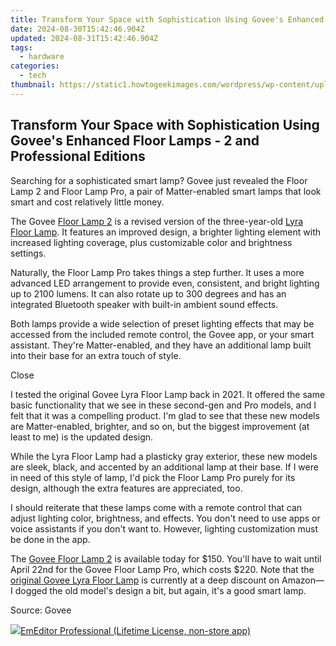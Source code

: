 ```yaml
---
title: Transform Your Space with Sophistication Using Govee's Enhanced Floor Lamps - 2 and Professional Editions
date: 2024-08-30T15:42:46.904Z
updated: 2024-08-31T15:42:46.904Z
tags:
  - hardware
categories:
  - tech
thumbnail: https://static1.howtogeekimages.com/wordpress/wp-content/uploads/2024/03/47.jpg
---
```


## Transform Your Space with Sophistication Using Govee's Enhanced Floor Lamps - 2 and Professional Editions

Searching for a sophisticated smart lamp? Govee just revealed the Floor Lamp 2 and Floor Lamp Pro, a pair of Matter-enabled smart lamps that look smart and cost relatively little money.

 The Govee [Floor Lamp 2](https://us.govee.com/products/govee-floor-lamp-2) is a revised version of the three-year-old [Lyra Floor Lamp](https://www.amazon.com/Govee-Changing-Control-Creative-Bedroom/dp/B08V8GS7PF?tag=hotoge-20&ascsubtag=UUhtgUeUpU2002461&asc%5Frefurl=https%3A%2F%2Fwww.howtogeek.com%2Fgovee-floor-lamp-2-and-floor-lamp-pro%2F&asc%5Fcampaign=Short-Term). It features an improved design, a brighter lighting element with increased lighting coverage, plus customizable color and brightness settings.

 Naturally, the Floor Lamp Pro takes things a step further. It uses a more advanced LED arrangement to provide even, consistent, and bright lighting up to 2100 lumens. It can also rotate up to 300 degrees and has an integrated Bluetooth speaker with built-in ambient sound effects.

 Both lamps provide a wide selection of preset lighting effects that may be accessed from the included remote control, the Govee app, or your smart assistant. They're Matter-enabled, and they have an additional lamp built into their base for an extra touch of style.

Close 

 I tested the original Govee Lyra Floor Lamp back in 2021\. It offered the same basic functionality that we see in these second-gen and Pro models, and I felt that it was a compelling product. I'm glad to see that these new models are Matter-enabled, brighter, and so on, but the biggest improvement (at least to me) is the updated design.

 While the Lyra Floor Lamp had a plasticky gray exterior, these new models are sleek, black, and accented by an additional lamp at their base. If I were in need of this style of lamp, I'd pick the Floor Lamp Pro purely for its design, although the extra features are appreciated, too.

 I should reiterate that these lamps come with a remote control that can adjust lighting color, brightness, and effects. You don't need to use apps or voice assistants if you don't want to. However, lighting customization must be done in the app.

 The [Govee Floor Lamp 2](https://us.govee.com/products/govee-floor-lamp-2) is available today for $150\. You'll have to wait until April 22nd for the Govee Floor Lamp Pro, which costs $220\. Note that the [original Govee Lyra Floor Lamp](https://www.amazon.com/Govee-Changing-Control-Creative-Bedroom/dp/B08V8GS7PF?tag=hotoge-20&ascsubtag=UUhtgUeUpU2002461&asc%5Frefurl=https%3A%2F%2Fwww.howtogeek.com%2Fgovee-floor-lamp-2-and-floor-lamp-pro%2F&asc%5Fcampaign=Short-Term) is currently at a deep discount on Amazon—I dogged the old model's design a bit, but again, it's a good smart lamp.

 Source: Govee

<ins class="adsbygoogle"
     style="display:block"
     data-ad-format="autorelaxed"
     data-ad-client="ca-pub-7571918770474297"
     data-ad-slot="1223367746"></ins>



<ins class="adsbygoogle"
     style="display:block"
     data-ad-client="ca-pub-7571918770474297"
     data-ad-slot="8358498916"
     data-ad-format="auto"
     data-full-width-responsive="true"></ins>



<!-- affiliate ads begin -->
<a href="https://shop.emeditor.com/order/checkout.php?PRODS=4631722&QTY=1&AFFILIATE=108875&CART=1"><img src="https://www.emeditor.com/wp-content/uploads/2023/05/frontpage2-2048x588.webp" border="0">EmEditor Professional (Lifetime License, non-store app)</a>
<!-- affiliate ads end -->